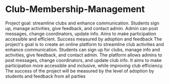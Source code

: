 # Club-Membership-Management
Project goal: streamline clubs and enhance communication. Students sign up, manage activities, give feedback, and contact admin. Admin can post messages, change coordinators, update info. Aims to make participation accessible and efficient. Success measured by adoption and feedback
The project's goal is to create an online platform to streamline club activities and enhance communication. Students can sign up for clubs, manage info and activities, give feedback, and contact admin. The platform allows admins to post messages, change coordinators, and update club info. It aims to make participation more accessible and inclusive, while improving club efficiency. The success of the project will be measured by the level of adoption by students and feedback from all parties
